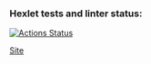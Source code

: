 ### Hexlet tests and linter status:
[![Actions Status](https://github.com/konpaa/php-project-lvl3/workflows/hexlet-check/badge.svg)](https://github.com/konpaa/php-project-lvl3/actions)

<a href="https://laravel-php3.herokuapp.com/">Site</a>
